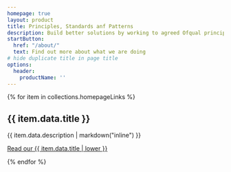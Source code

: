 ```yaml
---
homepage: true
layout: product
title: Principles, Standards anf Patterns
description: Build better solutions by working to agreed Ofqual principles, standards and patterns
startButton:
  href: "/about/"
  text: Find out more about what we are doing
# hide duplicate title in page title
options:
  header:
    productName: ''
---
```

<div class="govuk-grid-row">
{% for item in collections.homepageLinks %}
  <section class="govuk-grid-column-one-third-from-desktop govuk-!-margin-bottom-8">
    <h2 class="govuk-heading-m govuk-!-font-size-27">{{ item.data.title }}</h2>
    <p class="govuk-body">{{ item.data.description | markdown("inline") }}</p>
    <p class="govuk-body">
      <a class="govuk-link govuk-!-font-weight-bold" href="{{ item.url }}">
        Read our {{ item.data.title | lower }}
      </a>
    </p>
  </section>
{% endfor %}
</div>
